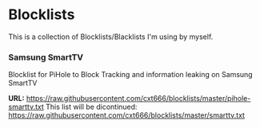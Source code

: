 # Blocklists

This is a collection of Blocklists/Blacklists I'm using by myself.

### Samsung SmartTV

Blocklist for PiHole to Block Tracking and information leaking on Samsung SmartTV

__URL:__ https://raw.githubusercontent.com/cxt666/blocklists/master/pihole-smarttv.txt
This list will be dicontinued: https://raw.githubusercontent.com/cxt666/blocklists/master/smarttv.txt

